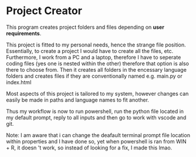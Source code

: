 # Project Creator

This program creates project folders and files depending on **user requirements**.

This project is fitted to my personal needs, hence the strange file position. Essentially, to create a project I would have to create all the files,
etc. Furthermore, I work from a PC and a laptop, therefore I have to seperate coding files (yes one is nested within the other) therefore that option
 is also there to choose from. Then it creates all folders in the encessary language folders and creates files if they are conventionally named e.g. main.py or index.html

 Most aspects of this project is tailored to my system, however changes can easily be made in paths and language names to fit another.

 Thus my workflow is now to run powershell, run the python file located in my default prompt, reply to all inputs and then go to work with vscode and git.

 Note: I am aware that i can change the deafault terminal prompt file location within properties and I have done so, yet when powershell is ran from WIN + R, it doesn
't work, so instead of looking for a fix, I made this lmao.
